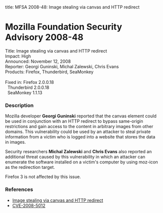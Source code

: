 title: MFSA 2008-48: Image stealing via canvas and HTTP redirect

<h1>Mozilla Foundation Security Advisory 2008-48</h1>

<p>
<span class="label">Title:</span>      Image stealing via canvas and HTTP redirect<br/>
<span class="label">Impact:</span>     High<br/>
<span class="label">Announced:</span>  November 12, 2008<br/>
<span class="label">Reporter:</span>   Georgi Guninski, Michal Zalewski, Chris Evans<br/>
<span class="label">Products:</span>   Firefox, Thunderbird, SeaMonkey<br/>
<br/>
<span class="label">Fixed in:</span>   Firefox 2.0.0.18<br/>
<span class="label">&#160;</span>      Thunderbird 2.0.0.18<br/>
<span class="label">&#160;</span>      SeaMonkey 1.1.13<br/>
</p>


<h3>Description</h3>

<p>Mozilla developer <strong>Georgi Guninski</strong> reported that
the canvas element could be used in conjunction with an HTTP redirect
to bypass same-origin restrictions and gain access to the content in
arbitrary images from other domains.  This vulnerability could be used
by an attacker to steal private information from a victim who is
logged into a website that stores the data in images.</p>

<p>Security researchers <strong>Michal Zalewski</strong>
and <strong>Chris Evans</strong> also reported an additional threat
caused by this vulnerability in which an attacker can enumerate the
software installed on a victim's computer by using moz-icon as the
redirection target.</p>

<p class="note">Firefox 3 is not affected by this issue.</p>

<h3>References</h3>

<ul>
  <li><a href="https://bugzilla.mozilla.org/buglist.cgi?bug_id=451619,355126">Image stealing via canvas and HTTP redirect</a></li>
  <li><a class="ex-ref" href="http://cve.mitre.org/cgi-bin/cvename.cgi?name=CVE-2008-5012">CVE-2008-5012</a></li>
</ul>



